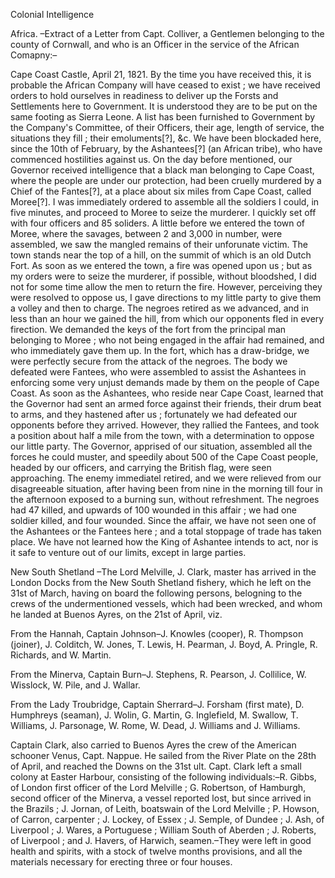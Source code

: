 Colonial IntelligenceAfrica. –Extract of a Letter from Capt. Colliver, a Gentlemen belonging to the county of Cornwall, and who is an Officer in the service of the African Comapny:–Cape Coast Castle, April 21, 1821. By the time you have received this, it is probable the African Company will have ceased to exist ; we have received orders to hold ourselves in readiness to deliver up the Forsts and Settlements here to Government. It is understood they are to be put on the same footing as Sierra Leone. A list has been furnished to Government by the Company's Committee, of their Officers, their age, length of service, the situations they fill ; their emoluments[?], &c. We have been blockaded here, since the 10th of February, by the Ashantees[?] (an African tribe), who have commenced hostilities against us. On the day before mentioned, our Governor received intelligence that a black man belonging to Cape Coast, where the people are under our protection, had been cruelly murdered by a Chief of the Fantes[?], at a place about six miles from Cape Coast, called Moree[?]. I was immediately ordered to assemble all the soldiers I could, in five minutes, and proceed to Moree to seize the murderer. I quickly set off with four officers and 85 soliders. A little before we entered the town of Moree, where the savages, between 2 and 3,000 in number, were assembled, we saw the mangled remains of their unforunate victim. The town stands near the top of a hill, on the summit of which is an old Dutch Fort. As soon as we entered the town, a fire was opened upon us ; but as my orders were to seize the murderer, if possible, without bloodshed, I did not for some time allow the men to return the fire. However, perceiving they were resolved to oppose us, I gave directions to my little party to give them a volley and then to charge. The negroes retired as we advanced, and in less than an hour we gained the hill, from which our opponents fled in every firection. We demanded the keys of the fort from the principal man belonging to Moree ; who not being engaged in the affair had remained, and who immediately gave them up. In the fort, which has a draw-bridge, we were perfectly secure from the attack of the negroes. The body we defeated were Fantees, who were assembled to assist the Ashantees in enforcing some very unjust demands made by them on the people of Cape Coast. As soon as the Ashantees, who reside near Cape Coast, learned that the Governor had sent an armed force against their friends, their drum beat to arms, and they hastened after us ; fortunately we had defeated our opponents before they arrived. However, they rallied the Fantees, and took a position about half a mile from the town, with a determination to oppose our little party. The Governor, apprised of our situation, assembled all the forces he could muster, and speedily about 500 of the Cape Coast people, headed by our officers, and carrying the British flag, were seen approaching. The enemy immediatel retired, and we were relieved from our disagreeable situation, after having been from nine in the morning till four in the afternoon exposed to a burning sun, without refreshment. The negroes had 47 killed, and upwards of 100 wounded in this affair ; we had one soldier killed, and four wounded. Since the affair, we have not seen one of the Ashantees or the Fantees here ; and a total stoppage of trade has taken place. We have not learned how the King of Ashantee intends to act, nor is it safe to venture out of our limits, except in large parties.New South Shetland –The Lord Melville, J. Clark, master has arrived in the London Docks from the New South Shetland fishery, which he left on the 31st of March, having on board the following persons, belogning to the crews of the undermentioned vessels, which had been wrecked, and whom he landed at Buenos Ayres, on the 21st of April, viz.From the Hannah, Captain Johnson–J. Knowles (cooper), R. Thompson (joiner), J. Colditch, W. Jones, T. Lewis, H. Pearman, J. Boyd, A. Pringle, R. Richards, and W. Martin.From the Minerva, Captain Burn–J. Stephens, R. Pearson, J. Collilice, W. Wisslock, W. Pile, and J. Wallar.From the Lady Troubridge, Captain Sherrard–J. Forsham (first mate), D. Humphreys (seaman), J. Wolin, G. Martin, G. Inglefield, M. Swallow, T. Williams, J. Parsonage, W. Rome, W. Dead, J. Williams and J. Williams.Captain Clark, also carried to Buenos Ayres the crew of the American schooner Venus, Capt. Nappue. He sailed from the River Plate on the 28th of April, and reached the Downs on the 31st ult. Capt. Clark left a small colony at Easter Harbour, consisting of the following individuals:–R. Gibbs, of London first officer of the Lord Melville ; G. Robertson, of Hamburgh, second officer of the Minerva, a vessel reported lost, but since arrived in the Brazils ; J. Jornan, of Leith, boatswain of the Lord Melville ; P. Howson, of Carron, carpenter ; J. Lockey, of Essex ; J. Semple, of Dundee ; J. Ash, of Liverpool ; J. Wares, a Portuguese ; William South of Aberden ; J. Roberts, of Liverpool ; and J. Havers, of Harwich, seamen.–They were left in good health and spirits, with a stock of twelve months provisions, and all the materials necessary for erecting three or four houses.